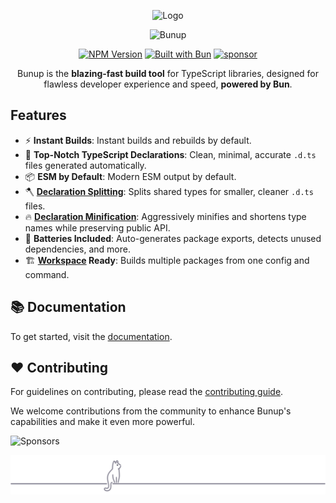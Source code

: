 <!-- markdownlint-disable first-line-h1 -->

<!-- markdownlint-start-capture -->
<!-- markdownlint-disable-file no-inline-html -->
<div align="center">

  <!-- markdownlint-disable-next-line no-alt-text -->


![Logo](https://raw.githubusercontent.com/bunup/bunup/refs/heads/main/docs/public/logo.svg)

![Bunup](https://raw.githubusercontent.com/bunup/bunup/refs/heads/main/assets/bunup-title.svg)

[![NPM Version](https://img.shields.io/npm/v/bunup?logo=npm&logoColor=212121&label=version&labelColor=ffc44e&color=212121)](https://npmjs.com/package/bunup) [![Built with Bun](https://img.shields.io/badge/Built_with-Bun-fbf0df?logo=bun&labelColor=212121)](https://bun.sh) [![sponsor](https://img.shields.io/badge/sponsor-EA4AAA?logo=githubsponsors&labelColor=FAFAFA)](https://github.com/sponsors/arshad-yaseen)

Bunup is the **blazing-fast build tool** for TypeScript libraries, designed for flawless developer experience and speed, **powered by Bun**.

</div>
<!-- markdownlint-restore -->

## Features

- ⚡ **Instant Builds**: Instant builds and rebuilds by default.
- 📝 **Top-Notch TypeScript Declarations**: Clean, minimal, accurate `.d.ts` files generated automatically.
- 📦 **ESM by Default**: Modern ESM output by default.
- 🪓 **[Declaration Splitting](https://bunup.dev/docs/guide/typescript-declarations#declaration-splitting)**: Splits shared types for smaller, cleaner `.d.ts` files.
- 🔥 **[Declaration Minification](https://bunup.dev/docs/guide/typescript-declarations#minification)**: Aggressively minifies and shortens type names while preserving public API.
- 🔋 **Batteries Included**: Auto-generates package exports, detects unused dependencies, and more.
- 🏗️ **[Workspace](https://bunup.dev/docs/guide/workspaces) Ready**: Builds multiple packages from one config and command.

## 📚 Documentation

To get started, visit the [documentation](https://bunup.dev).

## ❤️ Contributing

For guidelines on contributing, please read the [contributing guide](CONTRIBUTING.md).

We welcome contributions from the community to enhance Bunup's capabilities and make it even more powerful.

![Sponsors](https://cdn.jsdelivr.net/gh/arshad-yaseen/static/sponsors.svg)

<div align="center">

  ![______ 🐈‍⬛ _____________](assets/cat-footer.svg)
</div>
